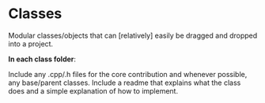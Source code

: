 # Classes

Modular classes/objects that can [relatively] easily be dragged and dropped into a project. 

**In each class folder**:

Include any .cpp/.h files for the core contribution and whenever possible, any base/parent classes.
Include a readme that explains what the class does and a simple explanation of how to implement.